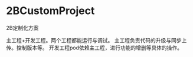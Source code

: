 # 2BCustomProject
2B定制化方案

主工程+开发工程。两个工程都能运行与调试。
主工程负责代码的升级与同步上传。控制版本等。
开发工程pod依赖主工程，进行功能的增删等具体的操作。
